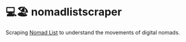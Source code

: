 # 💻🏖️ nomadlistscraper
Scraping [Nomad List](https://nomadlist.com) to understand the movements of digital nomads.
